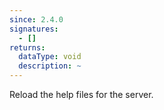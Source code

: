 ```yaml
---
since: 2.4.0
signatures:
  - []
returns:
  dataType: void
  description: ~
---
```


Reload the help files for the server.
